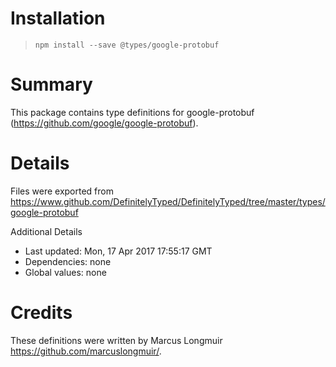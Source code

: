 # Installation
> `npm install --save @types/google-protobuf`

# Summary
This package contains type definitions for google-protobuf (https://github.com/google/google-protobuf).

# Details
Files were exported from https://www.github.com/DefinitelyTyped/DefinitelyTyped/tree/master/types/google-protobuf

Additional Details
 * Last updated: Mon, 17 Apr 2017 17:55:17 GMT
 * Dependencies: none
 * Global values: none

# Credits
These definitions were written by Marcus Longmuir <https://github.com/marcuslongmuir/>.
